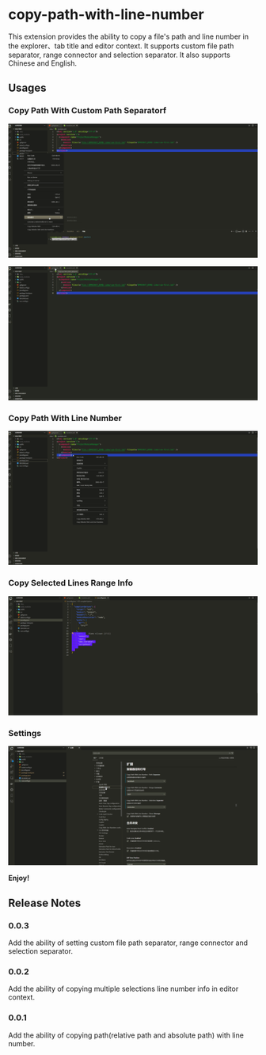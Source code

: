 # copy-path-with-line-number

This extension provides the ability to copy a file's path and line number in the explorer、tab title and editor context.
It supports custom file path separator, range connector and selection separator.
It also supports Chinese and English.

## Usages

### Copy Path With Custom Path Separatorf

![explorer-context](https://raw.githubusercontent.com/qishan233/copy-path-with-line-number/main/images/explorer-context.gif)

![title-context](https://raw.githubusercontent.com/qishan233/copy-path-with-line-number/main/images/title-context.gif)

### Copy Path With Line Number

![editor-context](https://raw.githubusercontent.com/qishan233/copy-path-with-line-number/main/images/editor-context.gif)

### Copy Selected Lines Range Info

![selected lines range](https://raw.githubusercontent.com/qishan233/copy-path-with-line-number/main/images/selected-lines-info.gif)


### Settings

![settings](https://raw.githubusercontent.com/qishan233/copy-path-with-line-number/main/images/settings.gif)

**Enjoy!**

## Release Notes

### 0.0.3

Add the ability of setting custom file path separator, range connector and selection separator.

### 0.0.2

Add the ability of copying multiple selections line number info in editor context.

### 0.0.1

Add the ability of copying path(relative path and absolute path) with line number.
